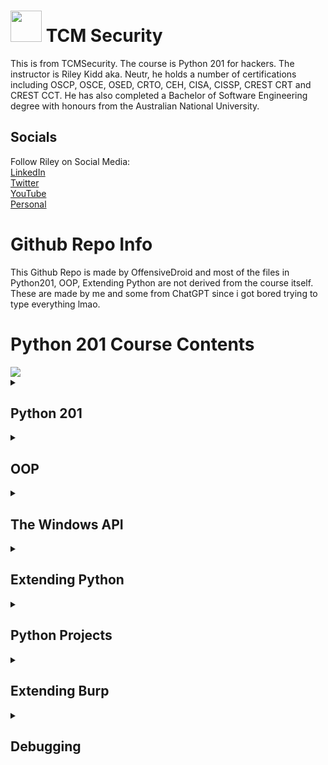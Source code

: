 # <img src="https://i.ibb.co/3ytXhvR/tcm-1.png" width="50"> TCM Security
This is from TCMSecurity. The course is Python 201 for hackers.
The instructor is Riley Kidd aka. Neutr, he holds a number of certifications including OSCP, OSCE, OSED, CRTO, CEH, CISA, CISSP, CREST CRT and CREST CCT. He has also completed a Bachelor of Software Engineering degree with honours from the Australian National University.

## Socials
Follow Riley on Social Media: <br>
[LinkedIn](https://www.linkedin.com/in/rileykidd/) <br>
[Twitter](https://twitter.com/247CTF) <br>
[YouTube](https://www.youtube.com/247CTF) <br>
[Personal](https://247CTF.com/) 

# Github Repo Info
This Github Repo is made by OffensiveDroid and most of the files in Python201, OOP, Extending Python are not derived from the course itself. 
These are made by me and some from ChatGPT since i got bored trying to type everything lmao.

# Python 201 Course Contents
<img src="https://i.ibb.co/vHjfZBn/image.png">

<details close>
<summary>
<h2> Python 201</h2>
</summary>
<ul>
  <li>Decorators</li>
  <li>Generators</li>
  <li>Serialization</li>
  <li>Closures</li>
</ul>
</details>
<details close>
<summary>
<h2>OOP</h2>
</summary>
<ul>
  <li>Classes, Objects, Methods</li>
  <li>Inheritance</li>
  <li>Encapsulation</li>
  <li>Polymorphism</li>
  <li>Operator Overloading</li>
  <li>Class Decorators</li>
</ul>
</details>
<details close>
<summary>
<h2>The Windows API</h2>
</summary>
<ul>
  <li>C Data Types and Structures</li>
  <li>Interfacing with the Windows API</li>
  <li>Undocumented API Calls</li>
  <li>Direct Syscalls</li>
  <li>Execution from a DLL</li>
</ul>
</details>
<details close>
<summary>
<h2>Extending Python</h2>
</summary>
<ul>
  <li>BeautifulSoup</li>
  <li>Py2exe</li>
  <li>Sockets</li>
  <li>Scapy</li>
  <li>Subprocess</li>
  <li>Threading</li>
  <li>Pycryptodome</li>
  <li>Argparse</li>
</ul>
</details>
<details close>
<summary>
<h2>Python Projects</h2>
</summary>
<ul>
  <li>Project #1 - Remote DLL Injection</li>
  <li>Project #2 - Process Creation and Shellcode Execution (pt1)</li>
  <li>Project #2 - Process Creation and Shellcode Execution (pt2)</li>
  <li>Project #3 - Keylogging a System</li>
  <li>Project #4 - Buffer Overflow</li>
  <li>Project #5 - Encrypted Bind Shell</li>
</ul>
</details>
<details close>
<summary>
<h2>Extending Burp</h2>
</summary>
<ul>
  <li>Start Introduction</li>
  <li>Start Custom Burp Extension</li>
</ul>
</details>
<details close>
<summary>
<h2>Debugging</h2>
</summary>
<ul>
  <li>Start Introduction</li>
  <li>Start Debugging a Script</li>
</ul>
</details>
